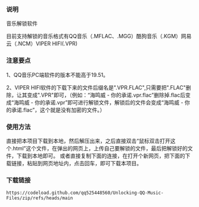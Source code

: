 ### 说明

音乐解锁软件

目前支持解锁的音乐格式有QQ音乐（.MFLAC、.MGG）酷狗音乐（.KGM）网易云（.NCM）VIPER HIFI(.VPR)

### 注意要点

1、QQ音乐PC端软件的版本不能高于19.51。

2、VIPER HIFI软件的下载下来的文件后缀名是".VPR.FLAC",只需要把".FLAC"删除，让其变成".VPR"即可，（例如：“海鸣威 - 你的承诺.vpr.flac”删除掉.flac后变成“海鸣威 - 你的承诺.vpr”即可进行解锁文件，解锁后的文件会变成“海鸣威 - 你的承诺.flac”，这个就是没有加密的文件。）

### 使用方法
直接把本项目下载到本地，然后解压出来，之后直接双击“鼠标双击打开这个.html”这个文件，在弹出的网页上，上传自己要解锁的文件，最后把解锁好的文件，下载到本地即可。
或者直接复制下面的连接，在打开个新网页，把下面的下载链接，粘贴到网页地址内，点击回车，即可下载本项目。


### 下载链接


    https://codeload.github.com/qq525448560/Unlocking-QQ-Music-Files/zip/refs/heads/main

